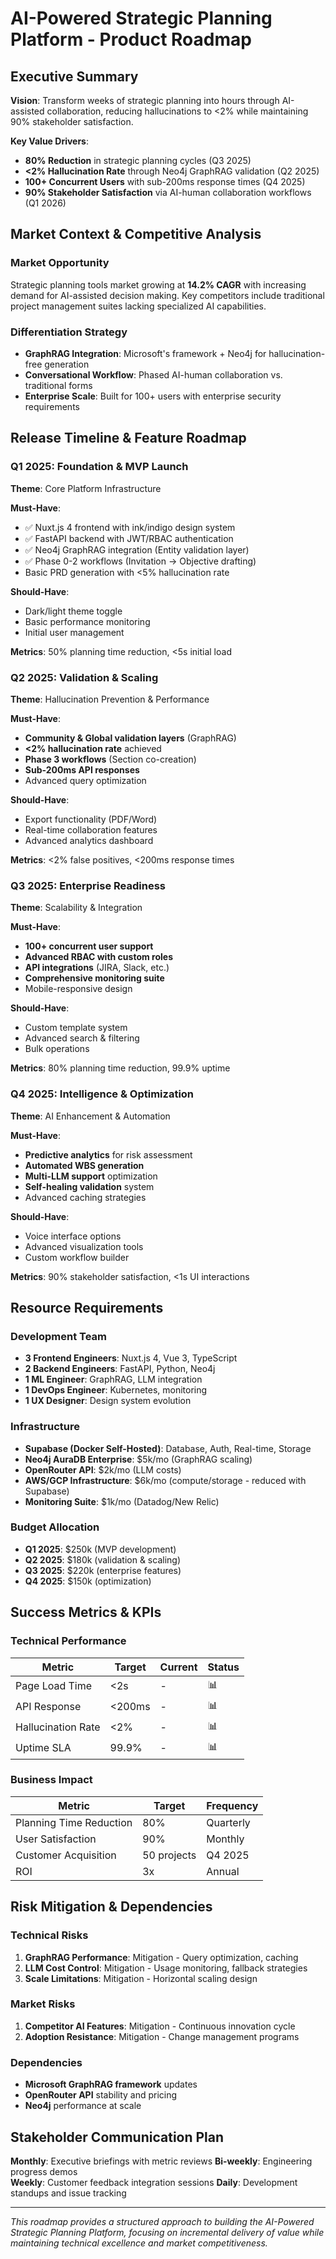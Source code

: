 # AI-Powered Strategic Planning Platform - Product Roadmap

## Executive Summary

**Vision**: Transform weeks of strategic planning into hours through AI-assisted collaboration, reducing hallucinations to <2% while maintaining 90% stakeholder satisfaction.

**Key Value Drivers**:
- **80% Reduction** in strategic planning cycles (Q3 2025)
- **<2% Hallucination Rate** through Neo4j GraphRAG validation (Q2 2025)  
- **100+ Concurrent Users** with sub-200ms response times (Q4 2025)
- **90% Stakeholder Satisfaction** via AI-human collaboration workflows (Q1 2026)

## Market Context & Competitive Analysis

### Market Opportunity
Strategic planning tools market growing at **14.2% CAGR** with increasing demand for AI-assisted decision making. Key competitors include traditional project management suites lacking specialized AI capabilities.

### Differentiation Strategy
- **GraphRAG Integration**: Microsoft's framework + Neo4j for hallucination-free generation
- **Conversational Workflow**: Phased AI-human collaboration vs. traditional forms  
- **Enterprise Scale**: Built for 100+ users with enterprise security requirements

## Release Timeline & Feature Roadmap

### Q1 2025: Foundation & MVP Launch
**Theme**: Core Platform Infrastructure

**Must-Have**:
- ✅ Nuxt.js 4 frontend with ink/indigo design system
- ✅ FastAPI backend with JWT/RBAC authentication  
- ✅ Neo4j GraphRAG integration (Entity validation layer)
- ✅ Phase 0-2 workflows (Invitation → Objective drafting)
- Basic PRD generation with <5% hallucination rate

**Should-Have**:
- Dark/light theme toggle
- Basic performance monitoring
- Initial user management

**Metrics**: 50% planning time reduction, <5s initial load

### Q2 2025: Validation & Scaling  
**Theme**: Hallucination Prevention & Performance

**Must-Have**:
- **Community & Global validation layers** (GraphRAG)
- **<2% hallucination rate** achieved
- **Phase 3 workflows** (Section co-creation)
- **Sub-200ms API responses**
- Advanced query optimization

**Should-Have**: 
- Export functionality (PDF/Word)
- Real-time collaboration features
- Advanced analytics dashboard

**Metrics**: <2% false positives, <200ms response times

### Q3 2025: Enterprise Readiness
**Theme**: Scalability & Integration

**Must-Have**:
- **100+ concurrent user support**
- **Advanced RBAC with custom roles**
- **API integrations** (JIRA, Slack, etc.)
- **Comprehensive monitoring suite**
- Mobile-responsive design

**Should-Have**:
- Custom template system
- Advanced search & filtering
- Bulk operations

**Metrics**: 80% planning time reduction, 99.9% uptime

### Q4 2025: Intelligence & Optimization
**Theme**: AI Enhancement & Automation

**Must-Have**:
- **Predictive analytics** for risk assessment
- **Automated WBS generation**
- **Multi-LLM support** optimization
- **Self-healing validation** system
- Advanced caching strategies

**Should-Have**:
- Voice interface options
- Advanced visualization tools
- Custom workflow builder

**Metrics**: 90% stakeholder satisfaction, <1s UI interactions

## Resource Requirements

### Development Team
- **3 Frontend Engineers**: Nuxt.js 4, Vue 3, TypeScript
- **2 Backend Engineers**: FastAPI, Python, Neo4j
- **1 ML Engineer**: GraphRAG, LLM integration
- **1 DevOps Engineer**: Kubernetes, monitoring
- **1 UX Designer**: Design system evolution

### Infrastructure
- **Supabase (Docker Self-Hosted)**: Database, Auth, Real-time, Storage
- **Neo4j AuraDB Enterprise**: $5k/mo (GraphRAG scaling)
- **OpenRouter API**: $2k/mo (LLM costs)
- **AWS/GCP Infrastructure**: $6k/mo (compute/storage - reduced with Supabase)
- **Monitoring Suite**: $1k/mo (Datadog/New Relic)

### Budget Allocation
- **Q1 2025**: $250k (MVP development)
- **Q2 2025**: $180k (validation & scaling)
- **Q3 2025**: $220k (enterprise features)
- **Q4 2025**: $150k (optimization)

## Success Metrics & KPIs

### Technical Performance
| Metric | Target | Current | Status |
|--------|--------|---------|--------|
| Page Load Time | <2s | - | 📊 |
| API Response | <200ms | - | 📊 |
| Hallucination Rate | <2% | - | 📊 |
| Uptime SLA | 99.9% | - | 📊 |

### Business Impact  
| Metric | Target | Frequency |
|--------|--------|-----------|
| Planning Time Reduction | 80% | Quarterly |
| User Satisfaction | 90% | Monthly |
| Customer Acquisition | 50 projects | Q4 2025 |
| ROI | 3x | Annual |

## Risk Mitigation & Dependencies

### Technical Risks
1. **GraphRAG Performance**: Mitigation - Query optimization, caching
2. **LLM Cost Control**: Mitigation - Usage monitoring, fallback strategies  
3. **Scale Limitations**: Mitigation - Horizontal scaling design

### Market Risks
1. **Competitor AI Features**: Mitigation - Continuous innovation cycle
2. **Adoption Resistance**: Mitigation - Change management programs

### Dependencies
- **Microsoft GraphRAG framework** updates
- **OpenRouter API** stability and pricing
- **Neo4j** performance at scale

## Stakeholder Communication Plan

**Monthly**: Executive briefings with metric reviews
**Bi-weekly**: Engineering progress demos  
**Weekly**: Customer feedback integration sessions
**Daily**: Development standups and issue tracking

---

*This roadmap provides a structured approach to building the AI-Powered Strategic Planning Platform, focusing on incremental delivery of value while maintaining technical excellence and market competitiveness.*